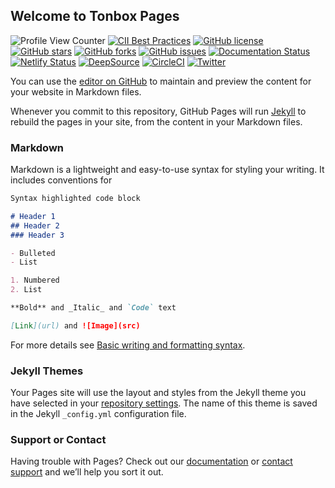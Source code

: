 ## Welcome to Tonbox Pages

![Profile View Counter](https://komarev.com/ghpvc/?username=KOSASIH)
[![CII Best Practices](https://bestpractices.coreinfrastructure.org/projects/5513/badge)](https://bestpractices.coreinfrastructure.org/projects/5513)
[![GitHub license](https://img.shields.io/github/license/KOSASIH/Neocorela)](https://github.com/KOSASIH/Neocorela/blob/main/LICENSE)
[![GitHub stars](https://img.shields.io/github/stars/KOSASIH/Neocorela)](https://github.com/KOSASIH/Neocorela/stargazers)
[![GitHub forks](https://img.shields.io/github/forks/KOSASIH/Neocorela)](https://github.com/KOSASIH/Neocorela/network)
[![GitHub issues](https://img.shields.io/github/issues/KOSASIH/Neocorela)](https://github.com/KOSASIH/Neocorela/issues)
[![Documentation Status](https://readthedocs.org/projects/neocorela/badge/?version=latest)](https://neocorela.readthedocs.io/en/latest/?badge=latest)      
[![Netlify Status](https://api.netlify.com/api/v1/badges/5f702a5d-3262-472b-84fb-9b0aa924533f/deploy-status)](https://app.netlify.com/sites/neocorela/deploys)
[![DeepSource](https://deepsource.io/gh/KOSASIH/Neocorela.svg/?label=active+issues&show_trend=true&token=CHer0tpQH0hzxH1UFpSKjMJ8)](https://deepsource.io/gh/KOSASIH/Neocorela/?ref=repository-badge)
[![CircleCI](https://circleci.com/gh/KOSASIH/Neocorela/tree/main.svg?style=svg)](https://circleci.com/gh/KOSASIH/Neocorela/tree/main)
[![Twitter](https://img.shields.io/twitter/url?style=social&url=https%3A%2F%2Ftwitter.com%2FKosasihg88G)](https://twitter.com/intent/tweet?text=Wow:&url=https%3A%2F%2Ftwitter.com%2FKosasihg88G)

You can use the [editor on GitHub](https://github.com/KOSASIH/Tonbox/edit/main/docs/index.md) to maintain and preview the content for your website in Markdown files.

Whenever you commit to this repository, GitHub Pages will run [Jekyll](https://jekyllrb.com/) to rebuild the pages in your site, from the content in your Markdown files.

### Markdown

Markdown is a lightweight and easy-to-use syntax for styling your writing. It includes conventions for

```markdown
Syntax highlighted code block

# Header 1
## Header 2
### Header 3

- Bulleted
- List

1. Numbered
2. List

**Bold** and _Italic_ and `Code` text

[Link](url) and ![Image](src)
```

For more details see [Basic writing and formatting syntax](https://docs.github.com/en/github/writing-on-github/getting-started-with-writing-and-formatting-on-github/basic-writing-and-formatting-syntax).

### Jekyll Themes

Your Pages site will use the layout and styles from the Jekyll theme you have selected in your [repository settings](https://github.com/KOSASIH/Tonbox/settings/pages). The name of this theme is saved in the Jekyll `_config.yml` configuration file.

### Support or Contact

Having trouble with Pages? Check out our [documentation](https://docs.github.com/categories/github-pages-basics/) or [contact support](https://support.github.com/contact) and we’ll help you sort it out.
